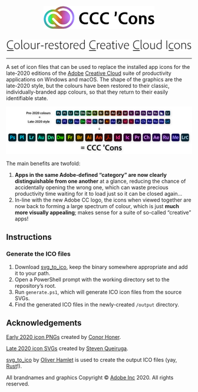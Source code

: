 <div align="center">
    <h1>
        <img src="logo.png" alt="CCC ’Cons" width="300px">
    </h1>
    <h3>
        <img src="subtitle.png" alt="Colour-restored Creative Cloud Icons" width="500px">
    </h3>
</div>

---

A set of icon files that can be used to replace the installed app icons for the late-2020 editions of the [Adobe](https://www.adobe.com/) [Creative Cloud](https://www.adobe.com/creativecloud) suite of productivity applications on Windows and macOS. The shape of the graphics are the late-2020 style, but the colours have been restored to their classic, individually-branded app colours, so that they return to their easily identifiable state.

![Hero Image](hero.png)

The main benefits are twofold:

1. **Apps in the same Adobe-defined “category” are now clearly distinguishable from one another** at a glance, reducing the chance of accidentally opening the wrong one, which can waste precious productivity time waiting for it to load just so it can be closed again…
2. In-line with the new Adobe CC logo, the icons when viewed together are now back to forming a large spectrum of colour, which is just **much more visually appealing**; makes sense for a suite of so-called “creative” apps!

## Instructions

### Generate the ICO files

1. Download [svg_to_ico](https://www.github.com/Ortham/svg_to_ico), keep the binary somewhere appropriate and add it to your path.
2. Open a PowerShell prompt with the working directory set to the repository’s root.
3. Run `generate.ps1`, which will generate ICO icon files from the source SVGs.
4. Find the generated ICO files in the newly-created `/output` directory.

## Acknowledgements

[Early 2020 icon PNGs](https://www.gumroad.com/l/xbxCK) created by [Conor Honer](https://www.behance.net/conorhoner).

[Late 2020 icon SVGs](https://www.stevenqueiruga.com/adobe-icons) created by [Steven Queiruga](https://www.stevenqueiruga.com/).

[svg_to_ico](https://www.github.com/Ortham/svg_to_ico) by [Oliver Hamlet](https://www.github.com/Ortham) is used to create the output ICO files (yay, [Rust](https://www.rust-lang.org/)!).

All brandnames and graphics Copyright © [Adobe Inc](https://www.adobe.com/) 2020. All rights reserved.
